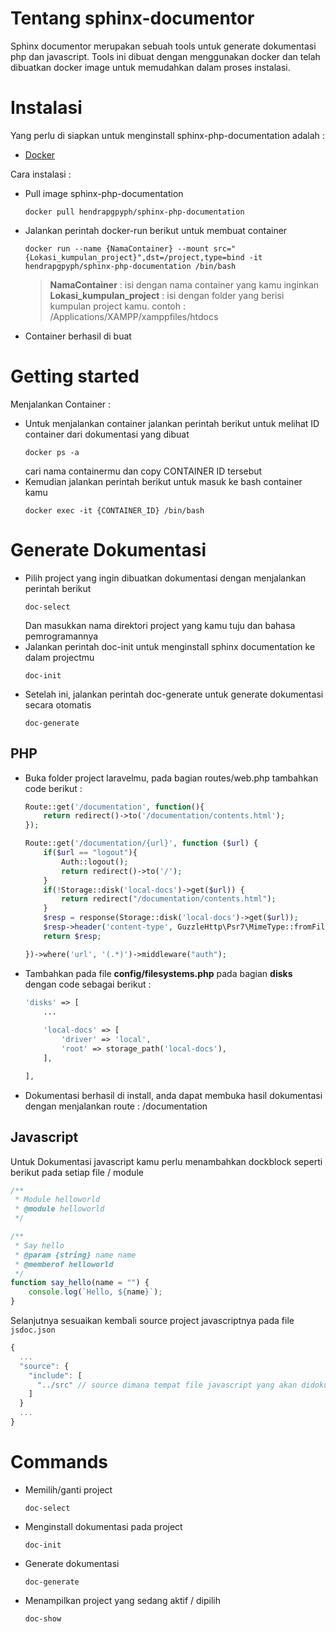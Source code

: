 # Tentang sphinx-documentor
Sphinx documentor merupakan sebuah tools untuk generate dokumentasi php dan javascript. Tools ini dibuat dengan menggunakan docker dan telah dibuatkan docker image untuk memudahkan dalam proses instalasi.

# Instalasi
Yang perlu di siapkan untuk menginstall sphinx-php-documentation adalah :
-   [Docker](https://docs.docker.com/get-docker/)

Cara instalasi :
- Pull image sphinx-php-documentation
    ```
    docker pull hendrapgpyph/sphinx-php-documentation
    ```
- Jalankan perintah docker-run berikut untuk membuat container
    ```
    docker run --name {NamaContainer} --mount src="{Lokasi_kumpulan_project}",dst=/project,type=bind -it hendrapgpyph/sphinx-php-documentation /bin/bash
    ```
    >**NamaContainer** : isi dengan nama container yang kamu inginkan \
    **Lokasi_kumpulan_project** : isi dengan folder yang berisi kumpulan project kamu. contoh : /Applications/XAMPP/xamppfiles/htdocs
-   Container berhasil di buat
 
# Getting started
Menjalankan Container :
-   Untuk menjalankan container jalankan perintah berikut untuk melihat ID container dari dokumentasi yang dibuat
    ```
    docker ps -a
    ```
    cari nama containermu dan copy CONTAINER ID tersebut
-   Kemudian jalankan perintah berikut untuk masuk ke bash container kamu
    ```
    docker exec -it {CONTAINER_ID} /bin/bash
    ```

# Generate Dokumentasi
-   Pilih project yang ingin dibuatkan dokumentasi dengan menjalankan perintah berikut
    ```
    doc-select
    ```
    Dan masukkan nama direktori project yang kamu tuju dan bahasa pemrogramannya
-   Jalankan perintah doc-init untuk menginstall sphinx documentation ke dalam projectmu
    ```
    doc-init
    ```
-   Setelah ini, jalankan perintah doc-generate untuk generate dokumentasi secara otomatis
    ```
    doc-generate
    ```

## PHP
-   Buka folder project laravelmu, pada bagian routes/web.php tambahkan code berikut :
    ```php
    Route::get('/documentation', function(){
        return redirect()->to('/documentation/contents.html');
    });

    Route::get('/documentation/{url}', function ($url) {
        if($url == "logout"){
            Auth::logout();
            return redirect()->to('/');
        }
        if(!Storage::disk('local-docs')->get($url)) {
            return redirect("/documentation/contents.html");
        }
        $resp = response(Storage::disk('local-docs')->get($url));
        $resp->header('content-type', GuzzleHttp\Psr7\MimeType::fromFilename($url));
        return $resp;   

    })->where('url', '(.*)')->middleware("auth");
    ```
-   Tambahkan pada file **config/filesystems.php** pada bagian **disks** dengan code sebagai berikut :
    ```php
    'disks' => [
        ...
       
        'local-docs' => [
            'driver' => 'local',
            'root' => storage_path('local-docs'),
        ],

    ],
    ```
-   Dokumentasi berhasil di install, anda dapat membuka hasil dokumentasi dengan menjalankan route : /documentation


## Javascript
Untuk Dokumentasi javascript kamu perlu menambahkan dockblock seperti berikut pada setiap file / module

```javascript
/**
 * Module helloworld
 * @module helloworld
 */

/**
 * Say hello
 * @param {string} name name
 * @memberof helloworld
 */
function say_hello(name = "") {
    console.log(`Hello, ${name}`);
}
```

Selanjutnya sesuaikan kembali source project javascriptnya pada file `jsdoc.json` 

```javascript
{
  ...
  "source": {
    "include": [
      "../src" // source dimana tempat file javascript yang akan didokumentasikan
    ]
  }
  ...
}

```

# Commands
-   Memilih/ganti project
    ```
    doc-select
    ```
-   Menginstall dokumentasi pada project
    ```
    doc-init
    ```
-   Generate dokumentasi
    ```
    doc-generate  
    ```
-   Menampilkan project yang sedang aktif / dipilih
    ```
    doc-show
    ```


